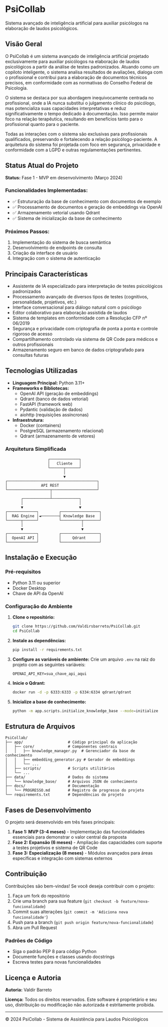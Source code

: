 # PsiCollab

Sistema avançado de inteligência artificial para auxiliar psicólogos na elaboração de laudos psicológicos.

## Visão Geral

O PsiCollab é um sistema avançado de inteligência artificial projetado exclusivamente para auxiliar psicólogos na elaboração de laudos psicológicos a partir da análise de testes padronizados. Atuando como um copiloto inteligente, o sistema analisa resultados de avaliações, dialoga com o profissional e contribui para a elaboração de documentos técnicos precisos, em conformidade com as normativas do Conselho Federal de Psicologia.

O sistema se destaca por sua abordagem inequivocamente centrada no profissional, onde a IA nunca substitui o julgamento clínico do psicólogo, mas potencializa suas capacidades interpretativas e reduz significativamente o tempo dedicado à documentação. Isso permite maior foco na relação terapêutica, resultando em benefícios tanto para o profissional quanto para o paciente.

Todas as interações com o sistema são exclusivas para profissionais qualificados, preservando e fortalecendo a relação psicólogo-paciente. A arquitetura do sistema foi projetada com foco em segurança, privacidade e conformidade com a LGPD e outras regulamentações pertinentes.

## Status Atual do Projeto

**Status:** Fase 1 - MVP em desenvolvimento (Março 2024)

### Funcionalidades Implementadas:
- ✅ Estruturação da base de conhecimento com documentos de exemplo
- ✅ Processamento de documentos e geração de embeddings via OpenAI
- ✅ Armazenamento vetorial usando Qdrant
- ✅ Sistema de inicialização da base de conhecimento

### Próximos Passos:
1. Implementação do sistema de busca semântica
2. Desenvolvimento de endpoints de consulta
3. Criação da interface de usuário
4. Integração com o sistema de autenticação

## Principais Características

- Assistente de IA especializado para interpretação de testes psicológicos padronizados
- Processamento avançado de diversos tipos de testes (cognitivos, personalidade, projetivos, etc.)
- Interface conversacional para diálogo natural com o psicólogo
- Editor colaborativo para elaboração assistida de laudos
- Sistema de templates em conformidade com a Resolução CFP nº 06/2019
- Segurança e privacidade com criptografia de ponta a ponta e controle rigoroso de acesso
- Compartilhamento controlado via sistema de QR Code para médicos e outros profissionais
- Armazenamento seguro em banco de dados criptografado para consultas futuras

## Tecnologias Utilizadas

- **Linguagem Principal:** Python 3.11+
- **Frameworks e Bibliotecas:**
  - OpenAI API (geração de embeddings)
  - Qdrant (banco de dados vetorial)
  - FastAPI (framework web)
  - Pydantic (validação de dados)
  - aiohttp (requisições assíncronas)
- **Infraestrutura:**
  - Docker (containers)
  - PostgreSQL (armazenamento relacional)
  - Qdrant (armazenamento de vetores)

### Arquitetura Simplificada
```
                   ┌─────────────┐
                   │   Cliente   │
                   └──────┬──────┘
                          │
                          ▼
┌────────────────────────────────────────┐
│               API REST                 │
└───────────────────┬────────────────────┘
                    │
       ┌────────────┴────────────┐
       │                         │
       ▼                         ▼
┌─────────────┐         ┌─────────────────┐
│  RAG Engine │◄────────┤ Knowledge Base  │
└──────┬──────┘         └─────────┬───────┘
       │                          │
       ▼                          ▼
┌─────────────┐         ┌─────────────────┐
│  OpenAI API │         │     Qdrant      │
└─────────────┘         └─────────────────┘
```

## Instalação e Execução

### Pré-requisitos
- Python 3.11 ou superior
- Docker Desktop
- Chave de API da OpenAI

### Configuração do Ambiente

1. **Clone o repositório:**
   ```bash
   git clone https://github.com/Valdirsbarreto/PsiCollab.git
   cd PsiCollab
   ```

2. **Instale as dependências:**
   ```bash
   pip install -r requirements.txt
   ```

3. **Configure as variáveis de ambiente:**
   Crie um arquivo `.env` na raiz do projeto com as seguintes variáveis:
   ```
   OPENAI_API_KEY=sua_chave_api_aqui
   ```

4. **Inicie o Qdrant:**
   ```bash
   docker run -d -p 6333:6333 -p 6334:6334 qdrant/qdrant
   ```

5. **Inicialize a base de conhecimento:**
   ```bash
   python -m app.scripts.initialize_knowledge_base --mode=initialize
   ```

## Estrutura de Arquivos

```
PsiCollab/
├── app/                    # Código principal da aplicação
│   ├── core/               # Componentes centrais
│   │   ├── knowledge_manager.py  # Gerenciador da base de conhecimento
│   │   ├── embedding_generator.py # Gerador de embeddings
│   │   └── ...
│   ├── scripts/            # Scripts utilitários
│   └── ...
├── data/                   # Dados do sistema
│   └── knowledge_base/     # Arquivos JSON de conhecimento
├── docs/                   # Documentação
│   └── PROGRESSO.md        # Registro de progresso do projeto
└── requirements.txt        # Dependências do projeto
```

## Fases de Desenvolvimento
O projeto será desenvolvido em três fases principais:

1. **Fase 1: MVP (3-4 meses)** - Implementação das funcionalidades essenciais para demonstrar o valor central da proposta
2. **Fase 2: Expansão (6 meses)** - Ampliação das capacidades com suporte a testes projetivos e sistema de QR Code
3. **Fase 3: Especialização (8 meses)** - Módulos avançados para áreas específicas e integração com sistemas externos

## Contribuição

Contribuições são bem-vindas! Se você deseja contribuir com o projeto:

1. Faça um fork do repositório
2. Crie uma branch para sua feature (`git checkout -b feature/nova-funcionalidade`)
3. Commit suas alterações (`git commit -m 'Adiciona nova funcionalidade'`)
4. Push para a branch (`git push origin feature/nova-funcionalidade`)
5. Abra um Pull Request

### Padrões de Código
- Siga o padrão PEP 8 para código Python
- Documente funções e classes usando docstrings
- Escreva testes para novas funcionalidades

## Licença e Autoria

**Autoria:** Valdir Barreto

**Licença:** Todos os direitos reservados. Este software é proprietário e seu uso, distribuição ou modificação não autorizada é estritamente proibida.

---

© 2024 PsiCollab - Sistema de Assistência para Laudos Psicológicos